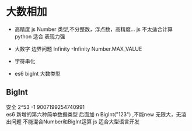 # 大数相加

- 高精度 
  js Number 类型,不分整数，浮点数，高精度...
  js 不太适合计算  python 适合
  表现力强 
- 大数字
  边界问题 
  Infinity
  -Infinity
  Number.MAX_VALUE
- 字符串化
  
- es6 bigInt 大数类型

## BigInt 
  安全 2^53 -1  9007199254740991  
  es6 新增的第六种简单数据类型
  后面加 n 
  BigInt("123") ,不能new
  无限大，无溢出问题
  不能混合Number和BigInt运算
  js 适合大型语言开发